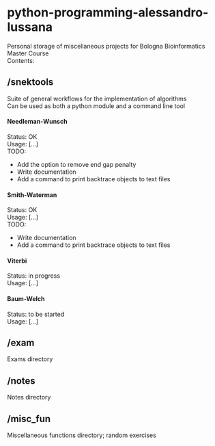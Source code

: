 # python-programming-alessandro-lussana
Personal storage of miscellaneous projects for Bologna Bioinformatics Master Course  
Contents:

## /snektools
Suite of general workflows for the implementation of algorithms  
Can be used as both a python module and a command line tool

#### Needleman-Wunsch
Status: OK  
Usage: [...]  
TODO: 
- Add the option to remove end gap penalty
- Write documentation
- Add a command to print backtrace objects to text files

#### Smith-Waterman
Status: OK  
Usage: [...]  
TODO:  
- Write documentation
- Add a command to print backtrace objects to text files

#### Viterbi
Status: in progress  
Usage: [...]

#### Baum-Welch
Status: to be started  
Usage: [...]

## /exam
Exams directory

## /notes
Notes directory

## /misc\_fun
Miscellaneous functions directory; random exercises
